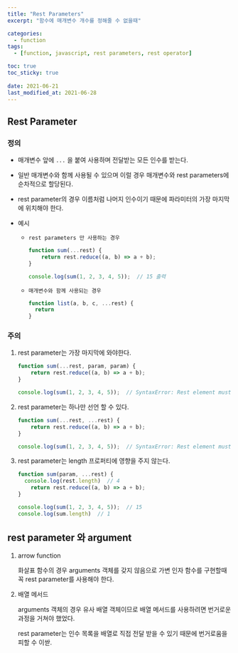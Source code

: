 ```yaml
---
title: "Rest Parameters"
excerpt: "함수에 매개변수 개수를 정해줄 수 없을때"

categories:
  - function
tags:
  - [function, javascript, rest parameters, rest operator]

toc: true
toc_sticky: true
 
date: 2021-06-21
last_modified_at: 2021-06-28
---
```


## Rest Parameter

### 정의

- 매개변수 앞에 `...` 을 붙여 사용하며 전달받는 모든 인수를 받는다.
- 일반 매개변수와 함께 사용될 수 있으며 이럴 경우 매개변수와 rest parameters에 순차적으로 할당된다.
- rest parameter의 경우 이름처럼 나머지 인수이기 때문에 파라미터의 가장 마지막에 위치해야 한다.
    
- 예시
  - `rest parameters 만 사용하는 경우`
    ```jsx
    function sum(...rest) {
    	return rest.reduce((a, b) => a + b);
    }
    
    console.log(sum(1, 2, 3, 4, 5));  // 15 출력
    ```
    
  - `매개변수와 함께 사용되는 경우`
    ```jsx
    function list(a, b, c, ...rest) {
      return 
    }

### 주의

1. rest parameter는 가장 마지막에 와야한다.
    
    ```jsx
    function sum(...rest, param, param) {
    	return rest.reduce((a, b) => a + b);
    }
    
    console.log(sum(1, 2, 3, 4, 5));  // SyntaxError: Rest element must be last element
    ```
    
2. rest parameter는 하나만 선언 할 수 있다.
    
    ```jsx
    function sum(...rest, ...rest) {
    	return rest.reduce((a, b) => a + b);
    }
    
    console.log(sum(1, 2, 3, 4, 5));  // SyntaxError: Rest element must be last element
    ```
    
3. rest parameter는 length 프로퍼티에 영향을 주지 않는다.
    
    ```jsx
    function sum(param, ...rest) {
      console.log(rest.length)  // 4
    	return rest.reduce((a, b) => a + b);
    }
    
    console.log(sum(1, 2, 3, 4, 5));  // 15
    console.log(sum.length)  // 1
    ```
    

## rest parameter 와 argument

1. arrow function
    
    화살표 함수의 경우 arguments 객체를 갖지 않음으로 가변 인자 함수를 구현할때 꼭 rest parameter를 사용해야 한다.
    
2. 배열 메서드
    
    arguments 객체의 경우 유사 배열 객체이므로 배열 메서드를 사용하려면 번거로운 과정을 거쳐야 했었다. 
    
    rest parameter는 인수 목록을 배열로 직접 전달 받을 수 있기 때문에 번거로움을 피할 수 이싿.